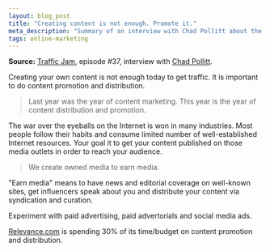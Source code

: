 ```yaml
---
layout: blog_post
title: "Creating content is not enough. Promote it."
meta_description: "Summary of an interview with Chad Pollitt about the importance of content promotion and distibution."
tags: online-marketing
---
```


**Source:** [Traffic Jam](http://www.veravo.com/trafficjam/content-distribution-shock-chad-pollitt/), episode #37, interview with <a href='http://relevance.com/'>Chad Pollitt</a>.


Creating your own content is not enough today to get traffic. It is important to do content promotion and distribution.

> Last year was the year of content marketing. This year is the year of content distribution and promotion.

The war over the eyeballs on the Internet is won in many industries. Most people follow their habits and consume limited number of well-established Internet resources. Your goal it to get your content published on those media outlets in order to reach your audience.

> We create owned media to earn media.

"Earn media" means to have news and editorial coverage on well-known sites, get influencers speak about you and distribute your content via syndication and curation.

Experiment with paid advertising, paid advertorials and social media ads.

[Relevance.com](http://relevance.com) is spending 30% of its time/budget on content promotion and distribution.

